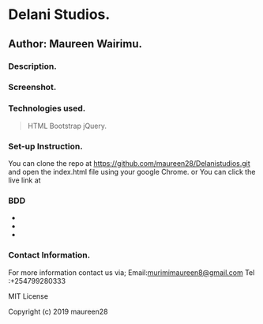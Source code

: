 # Delani Studios.

## Author: Maureen Wairimu.

### Description.


### Screenshot.

### Technologies used.
> HTML
> Bootstrap
> jQuery.

### Set-up Instruction.
You can clone the repo at https://github.com/maureen28/Delanistudios.git and open the index.html file using your google Chrome. 
or You can click the live link at 

### BDD
<ul>
<li></li>
<li></li>
<li></li>
</ul>

### Contact Information.
For more information contact us via;
Email:murimimaureen8@gmail.com Tel :+254799280333

MIT License

Copyright (c) 2019 maureen28